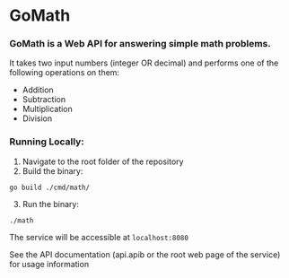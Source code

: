 # GoMath

### GoMath is a Web API for answering simple math problems.

It takes two input numbers (integer OR decimal) and performs one of the following operations on them:

* Addition
* Subtraction
* Multiplication
* Division

### Running Locally:

1. Navigate to the root folder of the repository
2. Build the binary:
```
go build ./cmd/math/
```
3. Run the binary:
```
./math
```

The service will be accessible at `localhost:8080`

See the API documentation (api.apib or the root web page of the service) for usage information
